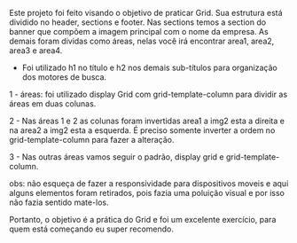 Este projeto foi feito visando o objetivo de praticar Grid. Sua estrutura está dividido no header, sections e footer. Nas sections temos a section do banner que compõem a imagem principal com o nome da empresa. As demais foram dividas como áreas, nelas você irá encontrar area1, area2, area3 e area4.

- Foi utilizado h1 no título e h2 nos demais sub-títulos para organização dos motores de busca. 

1 - áreas: foi utilizado display Grid com grid-template-column para dividir as áreas em duas colunas. 

2 - Nas áreas 1 e 2 as colunas foram invertidas area1 a img2 esta a direita e na area2 a img2 esta a esquerda. É preciso somente inverter a ordem no grid-template-column para fazer a alteração.

3 - Nas outras áreas vamos seguir o padrão, display grid e grid-template-column.

obs: não esqueça de fazer a responsividade para dispositivos moveis e aqui alguns elementos foram retirados, pois fazia uma poluição visual e por isso não fazia sentido mate-los. 

Portanto, o objetivo é a prática do Grid e foi um excelente exercício, para quem está começando eu super recomendo.